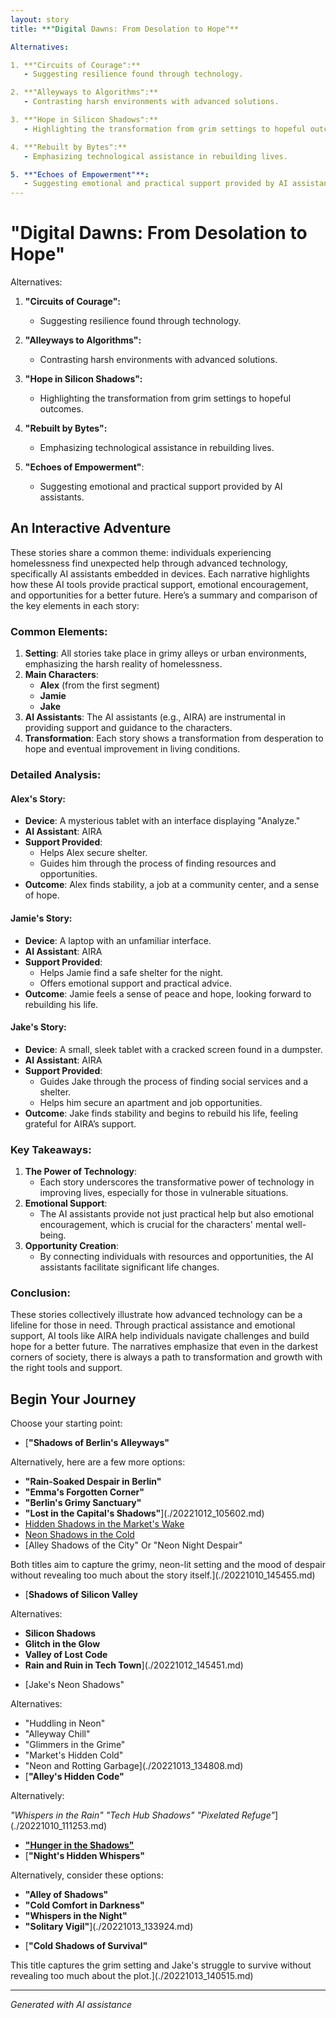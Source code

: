 ```yaml
---
layout: story
title: **"Digital Dawns: From Desolation to Hope"**

Alternatives:

1. **"Circuits of Courage":**
   - Suggesting resilience found through technology.

2. **"Alleyways to Algorithms":**
   - Contrasting harsh environments with advanced solutions.

3. **"Hope in Silicon Shadows":**
   - Highlighting the transformation from grim settings to hopeful outcomes.

4. **"Rebuilt by Bytes":**
   - Emphasizing technological assistance in rebuilding lives.

5. **"Echoes of Empowerment"**:
   - Suggesting emotional and practical support provided by AI assistants.
---
```


# **"Digital Dawns: From Desolation to Hope"**

Alternatives:

1. **"Circuits of Courage":**
   - Suggesting resilience found through technology.

2. **"Alleyways to Algorithms":**
   - Contrasting harsh environments with advanced solutions.

3. **"Hope in Silicon Shadows":**
   - Highlighting the transformation from grim settings to hopeful outcomes.

4. **"Rebuilt by Bytes":**
   - Emphasizing technological assistance in rebuilding lives.

5. **"Echoes of Empowerment"**:
   - Suggesting emotional and practical support provided by AI assistants.

## An Interactive Adventure

These stories share a common theme: individuals experiencing homelessness find unexpected help through advanced technology, specifically AI assistants embedded in devices. Each narrative highlights how these AI tools provide practical support, emotional encouragement, and opportunities for a better future. Here’s a summary and comparison of the key elements in each story:

### Common Elements:
1. **Setting**: All stories take place in grimy alleys or urban environments, emphasizing the harsh reality of homelessness.
2. **Main Characters**:
   - **Alex** (from the first segment)
   - **Jamie**
   - **Jake**
3. **AI Assistants**: The AI assistants (e.g., AIRA) are instrumental in providing support and guidance to the characters.
4. **Transformation**: Each story shows a transformation from desperation to hope and eventual improvement in living conditions.

### Detailed Analysis:

#### Alex's Story:
- **Device**: A mysterious tablet with an interface displaying "Analyze."
- **AI Assistant**: AIRA
- **Support Provided**:
  - Helps Alex secure shelter.
  - Guides him through the process of finding resources and opportunities.
- **Outcome**: Alex finds stability, a job at a community center, and a sense of hope.

#### Jamie's Story:
- **Device**: A laptop with an unfamiliar interface.
- **AI Assistant**: AIRA
- **Support Provided**:
  - Helps Jamie find a safe shelter for the night.
  - Offers emotional support and practical advice.
- **Outcome**: Jamie feels a sense of peace and hope, looking forward to rebuilding his life.

#### Jake's Story:
- **Device**: A small, sleek tablet with a cracked screen found in a dumpster.
- **AI Assistant**: AIRA
- **Support Provided**:
  - Guides Jake through the process of finding social services and a shelter.
  - Helps him secure an apartment and job opportunities.
- **Outcome**: Jake finds stability and begins to rebuild his life, feeling grateful for AIRA’s support.

### Key Takeaways:
1. **The Power of Technology**:
   - Each story underscores the transformative power of technology in improving lives, especially for those in vulnerable situations.
2. **Emotional Support**:
   - The AI assistants provide not just practical help but also emotional encouragement, which is crucial for the characters' mental well-being.
3. **Opportunity Creation**:
   - By connecting individuals with resources and opportunities, the AI assistants facilitate significant life changes.

### Conclusion:
These stories collectively illustrate how advanced technology can be a lifeline for those in need. Through practical assistance and emotional support, AI tools like AIRA help individuals navigate challenges and build hope for a better future. The narratives emphasize that even in the darkest corners of society, there is always a path to transformation and growth with the right tools and support.

## Begin Your Journey

Choose your starting point:

* [**"Shadows of Berlin's Alleyways"**

Alternatively, here are a few more options:

* **"Rain-Soaked Despair in Berlin"**
* **"Emma's Forgotten Corner"**
* **"Berlin's Grimy Sanctuary"**
* **"Lost in the Capital's Shadows"**](./20221012_105602.md)
* [Hidden Shadows in the Market's Wake](./20221011_005157.md)
* [Neon Shadows in the Cold](./20221013_125636.md)
* [Alley Shadows of the City"
Or
"Neon Night Despair"

Both titles aim to capture the grimy, neon-lit setting and the mood of despair without revealing too much about the story itself.](./20221010_145455.md)
* [**Shadows of Silicon Valley**

 Alternatives:

- **Silicon Shadows**
- **Glitch in the Glow**
- **Valley of Lost Code**
- **Rain and Ruin in Tech Town**](./20221012_145451.md)
* [Jake's Neon Shadows"

Alternatives:

* "Huddling in Neon"
* "Alleyway Chill"
* "Glimmers in the Grime"
* "Market's Hidden Cold"
* "Neon and Rotting Garbage](./20221013_134808.md)
* [**"Alley's Hidden Code"**

Alternatively:

*"Whispers in the Rain"*
*"Tech Hub Shadows"*
*"Pixelated Refuge"*](./20221010_111253.md)
* [**"Hunger in the Shadows"**](./20221013_134815.md)
* [**"Night's Hidden Whispers"**

Alternatively, consider these options:

- **"Alley of Shadows"**
- **"Cold Comfort in Darkness"**
- **"Whispers in the Night"**
- **"Solitary Vigil"**](./20221013_133924.md)
* [**"Cold Shadows of Survival"**

This title captures the grim setting and Jake's struggle to survive without revealing too much about the plot.](./20221013_140515.md)

---
*Generated with AI assistance*
